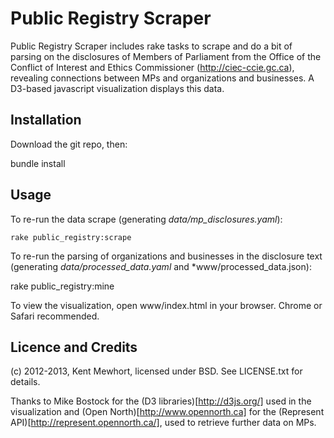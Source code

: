 # Public Registry Scraper

Public Registry Scraper includes rake tasks to scrape and do a bit of parsing on the disclosures of Members of Parliament
from the Office of the Conflict of Interest and Ethics Commissioner (http://ciec-ccie.gc.ca), revealing connections
between MPs and organizations and businesses.  A D3-based javascript visualization displays this data.

## Installation

Download the git repo, then:

   bundle install

## Usage

To re-run the data scrape (generating *data/mp_disclosures.yaml*):

    rake public_registry:scrape

To re-run the parsing of organizations and businesses in the disclosure text (generating *data/processed_data.yaml* and
*www/processed_data.json):

   rake public_registry:mine

To view the visualization, open www/index.html in your browser.  Chrome or Safari recommended.

## Licence and Credits

(c) 2012-2013, Kent Mewhort, licensed under BSD. See LICENSE.txt for details.

Thanks to Mike Bostock for the (D3 libraries)[http://d3js.org/] used in the visualization and (Open North)[http://www.opennorth.ca]
for the (Represent API)[http://represent.opennorth.ca/], used to retrieve further data on MPs.